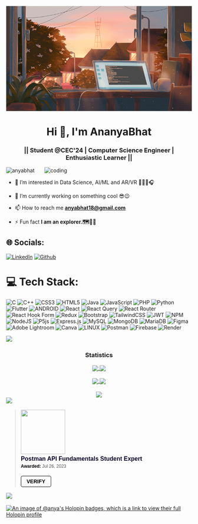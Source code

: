 <img align="center" alt="logo" width="1000" src="https://github.com/AnyaBhat/AnyaBhat/blob/main/github.gif">
<h1 align="center">Hi 👋, I'm AnanyaBhat</h1>
<h3 align="center">|| Student @CEC'24 | Computer Science Engineer | Enthusiastic Learner ||</h3>

<img align="right" alt="coding" width="400" src="https://camo.githubusercontent.com/6f5e3ead776bc722fbfc3da2c8b1454a7a5f27a07b34c0ced075f90a6c25a3be/68747470733a2f2f6d69726f2e6d656469756d2e636f6d2f6d61782f313630302f302a4b32574c4d5445784c79696461374f522e676966">

<p align="left"> <img src="https://komarev.com/ghpvc/?username=anyabhat&label=Profile%20views&color=0e75b6&style=flat" alt="anyabhat" /> </p>

- 🌱 I’m interested in Data Science, AI/ML and AR/VR 👩‍💻🤖🎧 

- 🔭  I’m currently working on something cool 😎😉

- 📫 How to reach me **anyabhat18@gmail.com**

- ⚡ Fun fact **I am an explorer.🗺️🧭🛫**

## 🌐 Socials:
[![LinkedIn](https://img.shields.io/badge/LinkedIn-%230077B5.svg?logo=linkedin&logoColor=white)](https://linkedin.com/in/https://www.linkedin.com/in/ananya-bhat-b7036221b/) 
[![Github](https://img.shields.io/badge/GitHub-100000?style=for-the-badge&logo=github&logoColor=white)](https://github.com/anyabhat) 


# 💻 Tech Stack:
![C](https://img.shields.io/badge/c-%2300599C.svg?style=for-the-badge&logo=c&logoColor=white) 
    ![C++](https://img.shields.io/badge/c++-%2300599C.svg?style=for-the-badge&logo=c%2B%2B&logoColor=white) 
    ![CSS3](https://img.shields.io/badge/css3-%231572B6.svg?style=for-the-badge&logo=css3&logoColor=white) 
    ![HTML5](https://img.shields.io/badge/html5-%23E34F26.svg?style=for-the-badge&logo=html5&logoColor=white) 
    ![Java](https://img.shields.io/badge/java-%23ED8B00.svg?style=for-the-badge&logo=java&logoColor=white) 
    ![JavaScript](https://img.shields.io/badge/javascript-%23323330.svg?style=for-the-badge&logo=javascript&logoColor=%23F7DF1E) 
    ![PHP](https://img.shields.io/badge/php-%23777BB4.svg?style=for-the-badge&logo=php&logoColor=white)
    ![Python](https://img.shields.io/badge/python-3670A0?style=for-the-badge&logo=python&logoColor=ffdd54) 
    ![Flutter](https://img.shields.io/badge/Flutter-%2302569B.svg?style=for-the-badge&logo=Flutter&logoColor=white) 
    ![ANDROID](https://img.shields.io/badge/android-%2320232a.svg?style=for-the-badge&logo=android&logoColor=%a4c639)
    ![React](https://img.shields.io/badge/react-%2320232a.svg?style=for-the-badge&logo=react&logoColor=%2361DAFB)
    ![React    Query](https://img.shields.io/badge/-React%20Query-FF4154?style=for-the-badge&logo=react%20query&logoColor=white)
    ![React    Router](https://img.shields.io/badge/React_Router-CA4245?style=for-the-badge&logo=react-router&logoColor=white) 
    ![React Hook    Form](https://img.shields.io/badge/React%20Hook%20Form-%23EC5990.svg?style=for-the-badge&logo=reacthookform&logoColor=white)
    ![Redux](https://img.shields.io/badge/redux-%23593d88.svg?style=for-the-badge&logo=redux&logoColor=white)
    ![Bootstrap](https://img.shields.io/badge/bootstrap-%238511FA.svg?style=for-the-badge&logo=bootstrap&logoColor=white)
    ![TailwindCSS](https://img.shields.io/badge/tailwindcss-%2338B2AC.svg?style=for-the-badge&logo=tailwind-css&logoColor=white)
    ![JWT](https://img.shields.io/badge/JWT-black?style=for-the-badge&logo=JSON%20web%20tokens)
    ![NPM](https://img.shields.io/badge/NPM-%23CB3837.svg?style=for-the-badge&logo=npm&logoColor=white)
    ![NodeJS](https://img.shields.io/badge/node.js-6DA55F?style=for-the-badge&logo=node.js&logoColor=white) 
    ![P5js](https://img.shields.io/badge/p5.js-ED225D?style=for-the-badge&logo=p5.js&logoColor=FFFFFF)
    ![Express.js](https://img.shields.io/badge/express.js-%23404d59.svg?style=for-the-badge&logo=express&logoColor=%2361DAFB)
    ![MySQL](https://img.shields.io/badge/mysql-%2300f.svg?style=for-the-badge&logo=mysql&logoColor=white)
    ![MongoDB](https://img.shields.io/badge/MongoDB-%234ea94b.svg?style=for-the-badge&logo=mongodb&logoColor=white)
    ![MariaDB](https://img.shields.io/badge/MariaDB-003545?style=for-the-badge&logo=mariadb&logoColor=white) 
    ![Figma](https://img.shields.io/badge/figma-%23F24E1E.svg?style=for-the-badge&logo=figma&logoColor=white)
    ![Adobe Lightroom](https://img.shields.io/badge/Adobe%20Lightroom-31A8FF.svg?style=for-the-badge&logo=Adobe%20Lightroom&logoColor=white)
    ![Canva](https://img.shields.io/badge/Canva-%2300C4CC.svg?style=for-the-badge&logo=Canva&logoColor=white)
    ![LINUX](https://img.shields.io/badge/Linux-FCC624?style=for-the-badge&logo=linux&logoColor=black)
    ![Postman](https://img.shields.io/badge/Postman-FF6C37?style=for-the-badge&logo=postman&logoColor=white)
    ![Firebase](https://img.shields.io/badge/firebase-%23039BE5.svg?style=for-the-badge&logo=firebase)
    ![Render](https://img.shields.io/badge/Render-%46E3B7.svg?style=for-the-badge&logo=render&logoColor=white)


<img src="https://user-images.githubusercontent.com/73097560/115834477-dbab4500-a447-11eb-908a-139a6edaec5c.gif"><h3 align="center">Statistics</h3>
<div align="center">
<a href="https://github.com/anyabhat">
<img align="center" src="http://github-profile-summary-cards.vercel.app/api/cards/stats?username=anyabhat&theme=2077" height="180em" />
<img align="center" src="http://github-profile-summary-cards.vercel.app/api/cards/most-commit-language?username=anyabhat&theme=2077" height="180em" /> 
<br><br>
<img align="center" src="http://github-profile-summary-cards.vercel.app/api/cards/repos-per-language?username=anyabhat&theme=2077" height="180em" />
<img align="center" src="http://github-profile-summary-cards.vercel.app/api/cards/productive-time?username=anyabhat&theme=2077" height="180em" />
</a></div>
<div align="center">
<a href="https://github.com/anyabhat"><br>
<img align="center" src="http://github-profile-summary-cards.vercel.app/api/cards/profile-details?username=anyabhat&theme=2077" height="180em" />
</a>
</div>
<img src="https://user-images.githubusercontent.com/73097560/115834477-dbab4500-a447-11eb-908a-139a6edaec5c.gif">
<blockquote class="badgr-badge" style="font-family: Helvetica, Roboto, &quot;Segoe UI&quot;, Calibri, sans-serif;"><a href="https://api.badgr.io/public/assertions/XKaKJ5UgTSyZEarpEC4dGQ?identity__email=anyabhat18%40gmail.com"><img width="120px" height="120px" src="https://api.badgr.io/public/assertions/XKaKJ5UgTSyZEarpEC4dGQ/image"></a><p class="badgr-badge-name" style="hyphens: auto; overflow-wrap: break-word; word-wrap: break-word; margin: 0; font-size: 16px; font-weight: 600; font-style: normal; font-stretch: normal; line-height: 1.25; letter-spacing: normal; text-align: left; color: #05012c;">Postman API Fundamentals Student Expert</p><p class="badgr-badge-date" style="margin: 0; font-size: 12px; font-style: normal; font-stretch: normal; line-height: 1.67; letter-spacing: normal; text-align: left; color: #555555;"><strong style="font-size: 12px; font-weight: bold; font-style: normal; font-stretch: normal; line-height: 1.67; letter-spacing: normal; text-align: left; color: #000;">Awarded: </strong>Jul 26, 2023</p><p style="margin: 16px 0; padding: 0;"><a class="badgr-badge-verify" target="_blank" href="https://badgecheck.io?url=https%3A%2F%2Fapi.badgr.io%2Fpublic%2Fassertions%2FXKaKJ5UgTSyZEarpEC4dGQ%3Fidentity__email%3Danyabhat18%2540gmail.com&amp;identity__email=anyabhat18%40gmail.com" style="box-sizing: content-box; display: flex; align-items: center; justify-content: center; margin: 0; font-size:14px; font-weight: bold; width: 48px; height: 16px; border-radius: 4px; border: solid 1px black; text-decoration: none; padding: 6px 16px; margin: 16px 0; color: black;">VERIFY</a></p></blockquote>

<img src="https://user-images.githubusercontent.com/73097560/115834477-dbab4500-a447-11eb-908a-139a6edaec5c.gif">

[![An image of @anya's Holopin badges, which is a link to view their full Holopin profile](https://holopin.me/anya)](https://holopin.io/@anya)

<!-- Proudly created with GPRM ( https://gprm.itsvg.in ) -->
<!---
AnyaBhat/AnyaBhat is a ✨ special ✨ repository because its `README.md` (this file) appears on your GitHub profile.
You can click the Preview link to take a look at your changes.
--->
